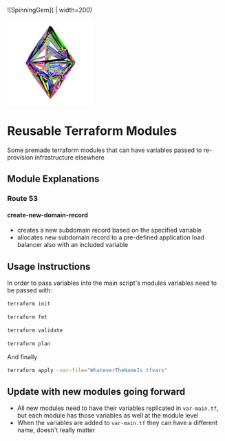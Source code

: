 ![SpinningGem]( | width=200)

<img src="https://github.com/Nathan-Yorio/Reusable-Terraform-Modules/blob/c78e11e8a32f4e362850088528543de1280bd5aa/resources/img/terraform.gif" width="200" height="200" />

# Reusable Terraform Modules
Some premade terraform modules that can have variables passed to re-provision infrastructure elsewhere

## Module Explanations

### Route 53
#### __create-new-domain-record__
- creates a new subdomain record based on the specified variable
- allocates new subdomain record to a pre-defined application load balancer also with an included variable

## Usage Instructions
In order to pass variables into the main script's modules variables need to be passed with:

```sh
terraform init
```

```sh
terraform fmt
```

```sh
terraform validate
```

```sh
terraform plan
```

And finally
```sh
terraform apply -var-file="WhateverTheNameIs.tfvars"
```

## Update with new modules going forward
- All new modules need to have their variables replicated in `var-main.tf`, but each module has those variables as well at the module level
- When the variables are added to `var-main.tf` they can have a different name, doesn't really matter

